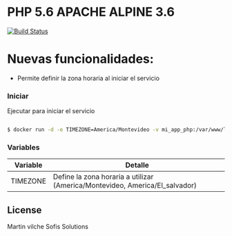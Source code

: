 # PHP 5.6 APACHE ALPINE 3.6

[![Build Status](https://travis-ci.org/joemccann/dillinger.svg?branch=master)](https://travis-ci.org/joemccann/dillinger)


# Nuevas funcionalidades:

  - Permite definir la zona horaria al iniciar el servicio

### Iniciar


Ejecutar para iniciar el servicio

```sh

$ docker run -d -e TIMEZONE=America/Montevideo -v mi_app_php:/var/www/localhost/htdocs sofislab/php:5.6-apache-alpine3.6

```

### Variables


| Variable | Detalle |
| ------ | ------ |
| TIMEZONE | Define la zona horaria a utilizar (America/Montevideo, America/El_salvador) |

License
----

Martin vilche
Sofis Solutions

